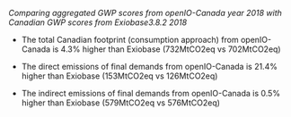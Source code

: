 _Comparing aggregated GWP scores from openIO-Canada year 2018 with Canadian GWP scores from Exiobase3.8.2 2018_

- The total Canadian footprint (consumption approach) from openIO-Canada is 4.3% higher than Exiobase (732MtCO2eq vs 702MtCO2eq)

- The direct emissions of final demands from openIO-Canada is 21.4% higher than Exiobase (153MtCO2eq vs 126MtCO2eq)

- The indirect emissions of final demands from openIO-Canada is 0.5% higher than Exiobase (579MtCO2eq vs 576MtCO2eq)
